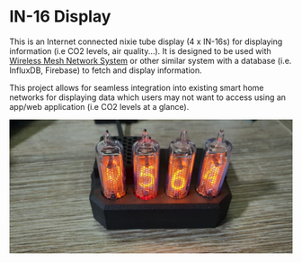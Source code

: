 # IN-16 Display

This is an Internet connected nixie tube display (4 x IN-16s) for displaying information (i.e CO2 levels, air quality...). It is designed to be used with [Wireless Mesh Network System](https://github.com/edward62740/Wireless-Mesh-Network-System) or other similar system with a database (i.e. InfluxDB, Firebase) to fetch and display information.

This project allows for seamless integration into existing smart home networks for displaying data which users may not want to access using an app/web application (i.e CO2 levels at a glance).


![alt text](https://github.com/edward62740/in16-display/blob/main/Hardware/in16display.jpeg "IN-16 Display")
